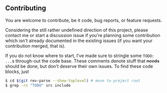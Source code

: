 Contributing
---
You are welcome to contribute, be it code, bug reports, or feature requests.

Considering the still rather undefined direction of this project,
please contact me or start a discussion issue if you're planning some contribution which isn't already documented in the existing issues
(if you want your contribution merged, that is).

If you do not know where to start, I've made sure to stringle some `TODO: ...`s through-out the code base.
These comments denote stuff that ~~needs~~ should be done, but don't deserve their own issues.
To find these code blocks, just
```sh
$ cd $(git rev-parse --show-toplevel) # move to project root
$ grep -rn "TODO" src include
```
